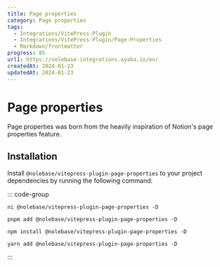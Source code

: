 ```yaml
---
title: Page properties
category: Page properties
tags:
  - Integrations/VitePress-Plugin
  - Integrations/VitePress-Plugin/Page-Properties
  - Markdown/frontmatter
progress: 85
url1: https://nolebase-integrations.ayaka.io/en/
createdAt: 2024-01-23
updatedAt: 2024-01-23
---
```


<script setup>
import packageJSON from '~/packages/vitepress-plugin-page-properties/package.json'
</script>

# Page properties <Badge type="danger" :text="`Alpha ${packageJSON.version}`" />

Page properties was born from the heavily inspiration of Notion's page properties feature.

## Installation

Install `@nolebase/vitepress-plugin-page-properties` to your project dependencies by running the following command:

::: code-group

```shell [@antfu/ni]
ni @nolebase/vitepress-plugin-page-properties -D
```

```shell [pnpm]
pnpm add @nolebase/vitepress-plugin-page-properties -D
```

```shell [npm]
npm install @nolebase/vitepress-plugin-page-properties -D
```

```shell [yarn]
yarn add @nolebase/vitepress-plugin-page-properties -D
```

:::
